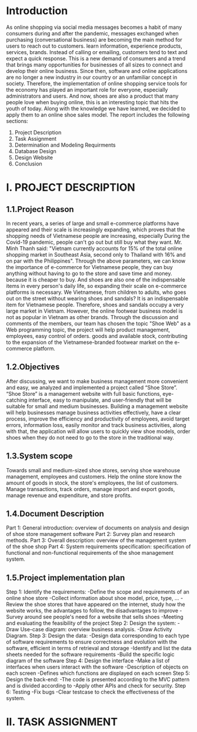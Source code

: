 # Introduction

As online shopping via social media messages becomes a habit of many consumers during and after the pandemic, messages exchanged when purchasing (conversational business) are becoming the main method for users to reach out to customers. learn information, experience products, services, brands. Instead of calling or emailing, customers tend to text and expect a quick response.
This is a new demand of consumers and a trend that brings many opportunities for businesses of all sizes to connect and develop their online business.
Since then, software and online applications are no longer a new industry in our country or an unfamiliar concept in society. Therefore, the implementation of online shopping service tools for the economy has played an important role for everyone, especially administrators and users.
And now, shoes are also a product that many people love when buying online, this is an interesting topic that hits the youth of today. Along with the knowledge we have learned, we decided to apply them to an online shoe sales model.
The report includes the following sections:
1.	Project Description
2.	Task Assignment
3.	Determination and Modeling Requirments
4. 	Database Design
5.	Design Website
6.	Conclusion

# I. PROJECT DESCRIPTION

## 1.1.Project Reason

In recent years, a series of large and small e-commerce platforms have appeared and their scale is increasingly expanding, which proves that the shopping needs of Vietnamese people are increasing, especially During the Covid-19 pandemic, people can't go out but still buy what they want. Mr. Minh Thanh said: "Vietnam currently accounts for 15% of the total online shopping market in Southeast Asia, second only to Thailand with 16% and on par with the Philippines". Through the above parameters, we can know the importance of e-commerce for Vietnamese people, they can buy anything without having to go to the store and save time and money. because it is cheaper to buy. And shoes are also one of the indispensable items in every person's daily life, so expanding their scale on e-commerce platforms is necessary.
We Vietnamese, from children to adults, who goes out on the street without wearing shoes and sandals? It is an indispensable item for Vietnamese people. Therefore, shoes and sandals occupy a very large market in Vietnam. However, the online footwear business model is not as popular in Vietnam as other brands.
Through the discussion and comments of the members, our team has chosen the topic "Shoe Web" as a Web programming topic, the project will help product management, employees, easy control of orders. goods and available stock, contributing to the expansion of the Vietnamese-branded footwear market on the e-commerce platform.

## 1.2.Objectives

After discussing, we want to make business management more convenient and easy, we analyzed and implemented a project called “Shoe Store”.
“Shoe Store” is a management website with full basic functions, eye-catching interface, easy to manipulate, and user-friendly that will be suitable for small and medium businesses.
Building a management website will help businesses manage business activities effectively, have a clear process, improve the efficiency and productivity of employees, avoid target errors, information loss, easily monitor and track business activities, along with that, the application will allow users to quickly view shoe models, order shoes when they do not need to go to the store in the traditional way.

## 1.3.System scope
Towards small and medium-sized shoe stores, serving shoe warehouse management, employees and customers. Help the online store know the amount of goods in stock, the store's employees, the list of customers.
Manage transactions, track orders, manage import and export goods, manage revenue and expenditure, and store profits.

## 1.4.Document Description
Part 1: General introduction: overview of documents on analysis and design of shoe store management software
Part 2: Survey plan and research methods.
Part 3: Overall description: overview of the management system of the shoe shop
Part 4: System requirements specification: specification of functional and non-functional requirements of the shoe management system.

## 1.5.Project implementation plan
Step 1: Identify the requirements:
-Define the scope and requirements of an online shoe store
-Collect information about shoe model, price, type, ...
-Review the shoe stores that have appeared on the internet, study how the website works, the advantages to follow, the disadvantages to improve
-Survey around see people's need for a website that sells shoes
-Meeting and evaluating the feasibility of the project
Step 2: Design the system:
-Draw Use-case diagram: overview business analysis.
-Draw Activity Diagram.
Step 3: Design the data:
-Design data corresponding to each type of software requirements to ensure correctness and evolution with the software, efficient in terms of retrieval and storage
-Identify and list the data sheets needed for the software requirements
-Build the specific logic diagram of the software
Step 4: Design the interface
-Make a list of interfaces when users interact with the software
-Description of objects on each screen
-Defines which functions are displayed on each screen
Step 5: Design the back-end:
-The code is presented according to the MVC pattern and is divided according to
-Apply other APIs and check for security.
Step 6: Testing
-Fix bugs
-Clear testcase to check the effectiveness of the system.

# II. TASK ASSIGNMENT

